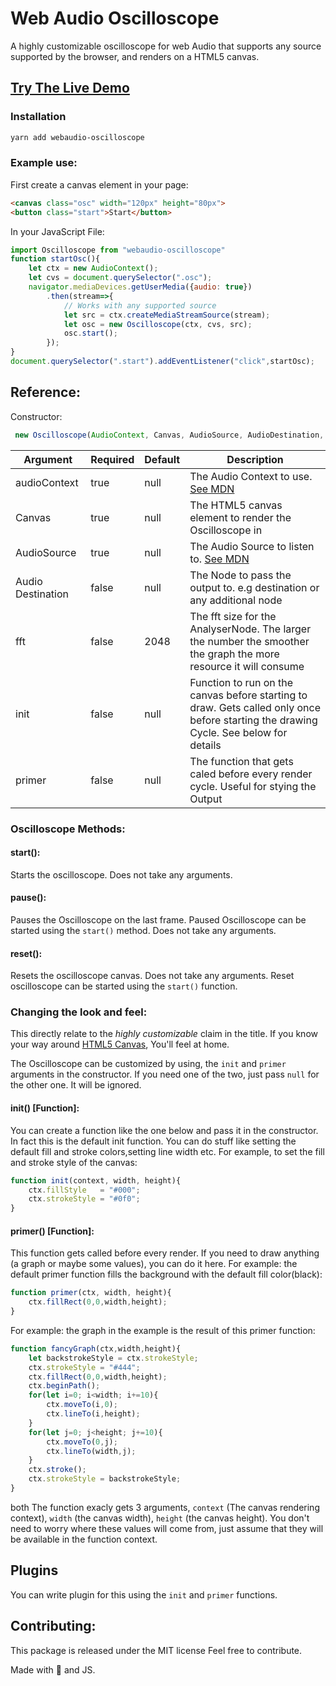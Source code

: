 # Web Audio Oscilloscope

A highly customizable oscilloscope for web Audio that supports any source supported by the browser, and renders on a HTML5 canvas. 

## [Try The Live Demo](https://theanam.github.io/webaudio-oscilloscope/)

### Installation
```bash
yarn add webaudio-oscilloscope
```
### Example use: 
First create a canvas element in your page: 
```html
<canvas class="osc" width="120px" height="80px">
<button class="start">Start</button>
```
In your JavaScript File:

```js
import Oscilloscope from "webaudio-oscilloscope"
function startOsc(){
    let ctx = new AudioContext();
    let cvs = document.querySelector(".osc");
    navigator.mediaDevices.getUserMedia({audio: true})
        .then(stream=>{
            // Works with any supported source
            let src = ctx.createMediaStreamSource(stream);
            let osc = new Oscilloscope(ctx, cvs, src);
            osc.start();
        });
}
document.querySelector(".start").addEventListener("click",startOsc);
```

## Reference: 

Constructor: 

```js
 new Oscilloscope(AudioContext, Canvas, AudioSource, AudioDestination, [fft, init,primer])
```

Argument | Required | Default | Description |
---------|----------| --------|-------------|
audioContext | true | null    | The Audio Context to use. [See MDN](https://developer.mozilla.org/en-US/docs/Web/API/AudioContext)|
Canvas | true | null | The HTML5 canvas element to render the Oscilloscope in|
AudioSource | true | null | The Audio Source to listen to. [See MDN](https://developer.mozilla.org/en-US/docs/Web/API/AudioContext)|
Audio Destination | false | null | The Node to pass the output to. e.g destination or any additional node|
fft | false | 2048 | The fft size for the AnalyserNode. The larger the number the smoother the graph the more resource it will consume|
init | false | null | Function to run on the canvas before starting to draw. Gets called only once before starting the drawing Cycle. See below for details|
primer | false | null | The function that gets caled before every render cycle. Useful for stying the Output| 

### Oscilloscope Methods: 

#### start(): 
Starts the oscilloscope. Does not take any arguments. 

#### pause(): 
Pauses the Oscilloscope on the last frame. Paused Oscilloscope can be started using the `start()` method. Does not take any arguments.

#### reset():
Resets the oscilloscope canvas. Does not take any arguments. Reset oscilloscope can be started using the `start()` function.


### Changing the look and feel: 

This directly relate to the *highly customizable* claim in the title. If you know your way around [HTML5 Canvas](https://developer.mozilla.org/en-US/docs/Web/API/Canvas_API), You'll feel at home. 

The Oscilloscope can be customized by using, the `init` and `primer` arguments in the constructor. If you need one of the two, just pass `null` for the other one. It will be ignored.

#### init() [Function]: 
You can create a function like the one below and pass it in the constructor. In fact this is the default init function. You can do stuff like setting the default fill and stroke colors,setting line width etc. For example, to set the fill and stroke style of the canvas: 

```js
function init(context, width, height){
    ctx.fillStyle   = "#000";
    ctx.strokeStyle = "#0f0";
}
```

#### primer() [Function]:
This function gets called before every render. If you need to draw anything (a graph or maybe some values), you can do it here. For example: the default primer function fills the background with the default fill color(black):

```js
function primer(ctx, width, height){
    ctx.fillRect(0,0,width,height);
}
```
For example: the graph in the example is the result of this primer function: 
```js
function fancyGraph(ctx,width,height){
    let backstrokeStyle = ctx.strokeStyle;
    ctx.strokeStyle = "#444";
    ctx.fillRect(0,0,width,height);
    ctx.beginPath();
    for(let i=0; i<width; i+=10){
        ctx.moveTo(i,0);
        ctx.lineTo(i,height);
    }
    for(let j=0; j<height; j+=10){
        ctx.moveTo(0,j);
        ctx.lineTo(width,j);
    }
    ctx.stroke();
    ctx.strokeStyle = backstrokeStyle;
}
```
both The function exacly gets 3 arguments, `context` (The canvas rendering context), `width` (the canvas width), `height` (the canvas height). You don't need to worry where these values will come from, just assume that they will be available in the function context.

## Plugins
You can write plugin for this using the `init` and `primer` functions. 

## Contributing:
This package is released under the MIT license Feel free to contribute.

Made with 🖤 and JS.
